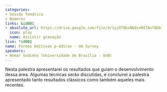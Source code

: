 ```yaml
---
categories:
- Sessão Temática
- Números
links: &id001
- absolute_url: https://drive.google.com/file/d/1yjO78bxNQQceNITAsf8DblO6XK7dN3dT/view?usp=sharing
  icon: play
  name: Assistir gravação
live: *id001
name: Formas Aditivas p-ádicas - Um Survey
speakers:
- Hemar Godinho (Universidade de Brasília - UnB)
---
```


Nesta palestra apresentarei os resultados que guiam o desenvolvimento dessa área. Algumas técnicas serão discutidas, e concluirei a palestra apresentado tanto resultados clássicos como também aqueles mais recentes.